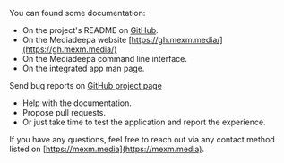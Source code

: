 You can found some documentation:
 - On the project's README on [GitHub](https://github.com/mediaexmachina/mediadeepa).
 - On the Mediadeepa website [https://gh.mexm.media/](https://gh.mexm.media/)
 - On the Mediadeepa command line interface.
 - On the integrated app man page.

Send bug reports on [GitHub project page](https://github.com/mediaexmachina/mediadeepa/issues)
 - Help with the documentation.
 - Propose pull requests.
 - Or just take time to test the application and report the experience.

If you have any questions, feel free to reach out via any contact method listed on [https://mexm.media](https://mexm.media).
